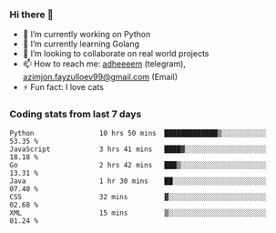 ### Hi there 👋

<!--
**adheeeem/adheeeem** is a ✨ _special_ ✨ repository because its `README.md` (this file) appears on your GitHub profile.

Here are some ideas to get you started:
-->
- 🔭 I’m currently working on Python
- 🌱 I’m currently learning Golang
- 👯 I’m looking to collaborate on real world projects
- 📫 How to reach me: [adheeeem](https://t.me/adheeeem) (telegram), azimjon.fayzulloev99@gmail.com (Email)
- ⚡ Fun fact: I love cats 


### Coding stats from last 7 days
<!--START_SECTION:waka-->

```text
Python                10 hrs 50 mins  █████████████▒░░░░░░░░░░░   53.35 %
JavaScript            3 hrs 41 mins   ████▓░░░░░░░░░░░░░░░░░░░░   18.18 %
Go                    2 hrs 42 mins   ███▒░░░░░░░░░░░░░░░░░░░░░   13.31 %
Java                  1 hr 30 mins    ██░░░░░░░░░░░░░░░░░░░░░░░   07.40 %
CSS                   32 mins         ▓░░░░░░░░░░░░░░░░░░░░░░░░   02.68 %
XML                   15 mins         ▒░░░░░░░░░░░░░░░░░░░░░░░░   01.24 %
```

<!--END_SECTION:waka-->
